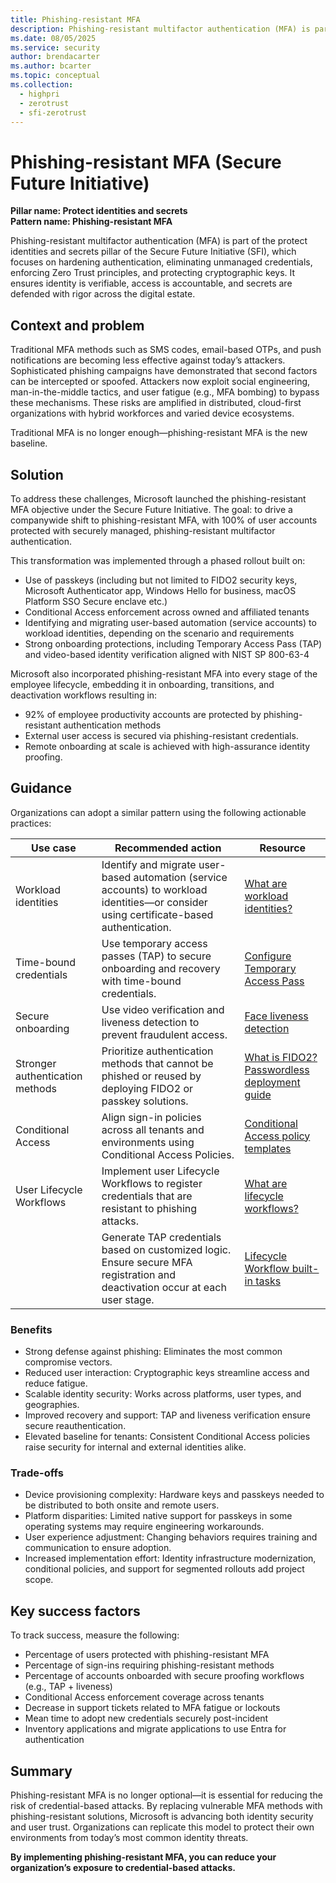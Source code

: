 ```yaml
---
title: Phishing-resistant MFA
description: Phishing-resistant multifactor authentication (MFA) is part of the protect identities and secrets pillar of the Secure Future Initiative (SFI), focusing on hardening authentication, eliminating unmanaged credentials, enforcing Zero Trust principles, and protecting cryptographic keys. 
ms.date: 08/05/2025
ms.service: security
author: brendacarter
ms.author: bcarter
ms.topic: conceptual
ms.collection: 
  - highpri
  - zerotrust
  - sfi-zerotrust
---
```


# Phishing-resistant MFA (Secure Future Initiative)

**Pillar name: Protect identities and secrets** <br>
**Pattern name: Phishing-resistant MFA**

Phishing-resistant multifactor authentication (MFA) is part of the protect identities and secrets pillar of the Secure Future Initiative (SFI), which focuses on hardening authentication, eliminating unmanaged credentials, enforcing Zero Trust principles, and protecting cryptographic keys. It ensures identity is verifiable, access is accountable, and secrets are defended with rigor across the digital estate. 

## Context and problem
Traditional MFA methods such as SMS codes, email-based OTPs, and push notifications are becoming less effective against today’s attackers. Sophisticated phishing campaigns have demonstrated that second factors can be intercepted or spoofed. Attackers now exploit social engineering, man-in-the-middle tactics, and user fatigue (e.g., MFA bombing) to bypass these mechanisms. These risks are amplified in distributed, cloud-first organizations with hybrid workforces and varied device ecosystems.  

Traditional MFA is no longer enough—phishing-resistant MFA is the new baseline. 

## Solution
To address these challenges, Microsoft launched the phishing-resistant MFA objective under the Secure Future Initiative. The goal: to drive a companywide shift to phishing-resistant MFA, with 100% of user accounts protected with securely managed, phishing-resistant multifactor authentication. 

This transformation was implemented through a phased rollout built on: 
-	Use of passkeys (including but not limited to FIDO2 security keys, Microsoft Authenticator app, Windows Hello for business, macOS Platform SSO Secure enclave etc.)   
-	Conditional Access enforcement across owned and affiliated tenants 
- Identifying and migrating user-based automation (service accounts) to workload identities, depending on the scenario and requirements 
- Strong onboarding protections, including Temporary Access Pass (TAP) and video-based identity verification aligned with NIST SP 800-63-4 

Microsoft also incorporated phishing-resistant MFA into every stage of the employee lifecycle, embedding it in onboarding, transitions, and deactivation workflows resulting in:
- 92% of employee productivity accounts are protected by phishing-resistant authentication methods
- External user access is secured via phishing-resistant credentials.  
- Remote onboarding at scale is achieved with high-assurance identity proofing.

## Guidance
Organizations can adopt a similar pattern using the following actionable practices:  

|Use case|Recommended action |Resource |
|---|---|---|
| Workload identities   | Identify and migrate user-based automation (service accounts) to workload identities—or consider using certificate-based authentication.    | [What are workload identities?](/entra/workload-id/workload-identities-overview)   |
| Time-bound credentials   | Use temporary access passes (TAP) to secure onboarding and recovery with time-bound credentials.   | [Configure Temporary Access Pass](/entra/identity/authentication/howto-authentication-temporary-access-pass)  |
| Secure onboarding   | Use video verification and liveness detection to prevent fraudulent access.   | [Face liveness detection](/azure/ai-services/computer-vision/concept-face-liveness-detection)  |
| Stronger authentication methods   | Prioritize authentication methods that cannot be phished or reused by deploying FIDO2 or passkey solutions.   | [What is FIDO2?](https://www.microsoft.com/security/business/security-101/what-is-fido2)<br>[Passwordless deployment guide](/entra/identity/authentication/how-to-plan-prerequisites-phishing-resistant-passwordless-authentication )  |
| Conditional Access  |  Align sign-in policies across all tenants and environments using Conditional Access Policies.  |  [Conditional Access policy templates](/entra/identity/conditional-access/concept-conditional-access-policy-common?tabs=secure-foundation)  |
| User Lifecycle Workflows   |Implement user Lifecycle Workflows to register credentials that are resistant to phishing attacks.    | [What are lifecycle workflows?](/entra/id-governance/what-are-lifecycle-workflows)   |
|   | Generate TAP credentials based on customized logic. Ensure secure MFA registration and deactivation occur at each user stage. |[Lifecycle Workflow built-in tasks](/entra/id-governance/lifecycle-workflow-tasks)    |
  
### Benefits
-	Strong defense against phishing: Eliminates the most common compromise vectors. 
-	Reduced user interaction: Cryptographic keys streamline access and reduce fatigue. 
-	Scalable identity security: Works across platforms, user types, and geographies. 
-	Improved recovery and support: TAP and liveness verification ensure secure reauthentication. 
-	Elevated baseline for tenants: Consistent Conditional Access policies raise security for internal and external identities alike. 

### Trade-offs 
-	Device provisioning complexity: Hardware keys and passkeys needed to be distributed to both onsite and remote users. 
-	Platform disparities: Limited native support for passkeys in some operating systems may require engineering workarounds. 
-	User experience adjustment: Changing behaviors requires training and communication to ensure adoption. 
-	Increased implementation effort: Identity infrastructure modernization, conditional policies, and support for segmented rollouts add project scope. 

## Key success factors
To track success, measure the following:  
-	Percentage of users protected with phishing-resistant MFA 
-	Percentage of sign-ins requiring phishing-resistant methods 
-	Percentage of accounts onboarded with secure proofing workflows (e.g., TAP + liveness) 
-	Conditional Access enforcement coverage across tenants 
-	Decrease in support tickets related to MFA fatigue or lockouts 
-	Mean time to adopt new credentials securely post-incident
-	Inventory applications and migrate applications to use Entra for authentication

## Summary

Phishing-resistant MFA is no longer optional—it is essential for reducing the risk of credential-based attacks. By replacing vulnerable MFA methods with phishing-resistant solutions, Microsoft is advancing both identity security and user trust. Organizations can replicate this model to protect their own environments from today’s most common identity threats. 

**By implementing phishing-resistant MFA, you can reduce your organization’s exposure to credential-based attacks.**
